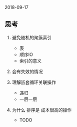 2018-09-17

## 思考
1. 避免随机的聚簇索引
    - 表
    - 顺序IO
    - 索引的意义
2. 会有失效的情况

2. 理解嵌套循环关联操作
    - 递归
    - 一层一层
    
2. 为什么 排序是 成本很高的操作
    - TODO